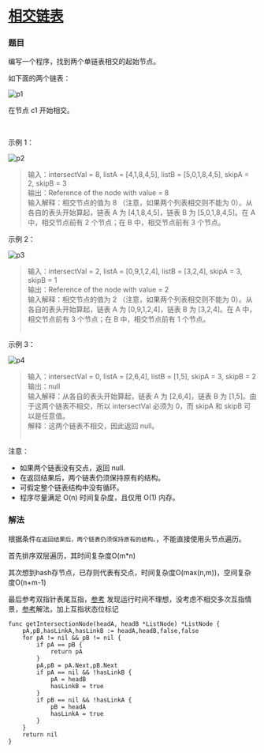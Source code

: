 # [相交链表](https://leetcode-cn.com/problems/intersection-of-two-linked-lists/)

### 题目

编写一个程序，找到两个单链表相交的起始节点。

如下面的两个链表：

![p1](https://assets.leetcode-cn.com/aliyun-lc-upload/uploads/2018/12/14/160_statement.png)

在节点 c1 开始相交。

 

示例 1：

![p2](https://assets.leetcode-cn.com/aliyun-lc-upload/uploads/2018/12/14/160_example_1.png)

>输入：intersectVal = 8, listA = [4,1,8,4,5], listB = [5,0,1,8,4,5], skipA = 2, skipB = 3  
输出：Reference of the node with value = 8  
输入解释：相交节点的值为 8 （注意，如果两个列表相交则不能为 0）。从各自的表头开始算起，链表 A 为 [4,1,8,4,5]，链表 B 为 [5,0,1,8,4,5]。在 A 中，相交节点前有 2 个节点；在 B 中，相交节点前有 3 个节点。
 

示例 2：

![p3](https://assets.leetcode-cn.com/aliyun-lc-upload/uploads/2018/12/14/160_example_2.png)

>输入：intersectVal = 2, listA = [0,9,1,2,4], listB = [3,2,4], skipA = 3, skipB = 1  
输出：Reference of the node with value = 2  
输入解释：相交节点的值为 2 （注意，如果两个列表相交则不能为 0）。从各自的表头开始算起，链表 A 为 [0,9,1,2,4]，链表 B 为 [3,2,4]。在 A 中，相交节点前有 3 个节点；在 B 中，相交节点前有 1 个节点。  
 

示例 3：

![p4](https://assets.leetcode-cn.com/aliyun-lc-upload/uploads/2018/12/14/160_example_3.png)

>输入：intersectVal = 0, listA = [2,6,4], listB = [1,5], skipA = 3, skipB = 2  
输出：null  
输入解释：从各自的表头开始算起，链表 A 为 [2,6,4]，链表 B 为 [1,5]。由于这两个链表不相交，所以 intersectVal 必须为 0，而 skipA 和 skipB 可以是任意值。  
解释：这两个链表不相交，因此返回 null。  
 

注意：

* 如果两个链表没有交点，返回 null.
* 在返回结果后，两个链表仍须保持原有的结构。
* 可假定整个链表结构中没有循环。
* 程序尽量满足 O(n) 时间复杂度，且仅用 O(1) 内存。

### 解法

根据条件`在返回结果后，两个链表仍须保持原有的结构。`，不能直接使用头节点遍历。

首先排序双层遍历，其时间复杂度O(m*n)

其次想到hash存节点，已存则代表有交点，时间复杂度O(max(n,m))，空间复杂度O(n+m-1)

最后参考双指针表尾互指，[参考](https://leetcode-cn.com/problems/intersection-of-two-linked-lists/solution/xiang-jiao-lian-biao-by-leetcode/)
发现运行时间不理想，没考虑不相交多次互指情景，[参考](https://github.com/aQuaYi/LeetCode-in-Go/blob/master/Algorithms/0160.intersection-of-two-linked-lists/intersection-of-two-linked-lists.go)解法，加上互指状态位标记

```
func getIntersectionNode(headA, headB *ListNode) *ListNode {
	pA,pB,hasLinkA,hasLinkB := headA,headB,false,false
	for pA != nil && pB != nil {
		if pA == pB {
			return pA
		}
		pA,pB = pA.Next,pB.Next
		if pA == nil && !hasLinkB {
			pA = headB
			hasLinkB = true
		}
		if pB == nil && !hasLinkA {
			pB = headA
			hasLinkA = true
		}
	}
	return nil
}
```
